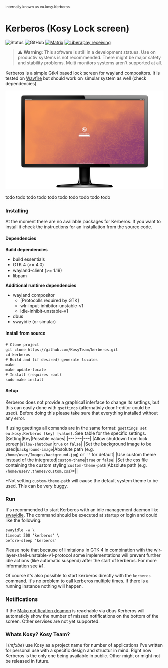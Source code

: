 <sup>Internally known as eu.kosy.Kerberos</sup>
# Kerberos (Kosy Lock screen)

![Status](https://img.shields.io/badge/⚒_status-active-blue?style=flat-square)
![GitHub](https://img.shields.io/github/license/kosyteam/kerberos?style=flat-square)
[![Matrix](https://img.shields.io/matrix/kosyteam:mfxbe.de?logo=matrix&style=flat-square&color=brightgreen)](https://matrix.to/#/#kosyteam:mfxbe.de)
[![Liberapay receiving](https://img.shields.io/liberapay/receives/mfxbe?logo=liberapay&style=flat-square)](https://liberapay.com/mfxbe/donate)


> :warning: **Warning**: This software is still in a development statues. Use on productiv systems is not recommended. There might be major safety and stability problems. Multi monitors systems aren't supported at all.

Kerberos is a simple Gtk4 based lock screen for wayland compositors. It is tested on [Wayfire](https://wayfire.org/) but should work on simular system as well (check dependencies).

[![Preview image with link to video](https://raw.githubusercontent.com/KosyTeam/kerberos/master/preview.png "Click to see video")](https://tube.odat.xyz/videos/watch/bae82edf-c454-4f10-9fd1-856e7fd7b3c0?autoplay=1&muted=1)

todo todo todo todo todo todo todo todo todo todo 

### Installing
At the moment there are no available packages for Kerberos. If you want to install it check the instructions for an installation from the source code.

#### Dependencies

**Build dependencies**
* build essentials
* GTK 4 (>= 4.0)
* wayland-client (>= 1.19)
* libpam

**Additional runtime dependencies**
* wayland compositor
  * [Protocolls required by GTK]
  * wlr-input-inhibitor-unstable-v1
  * idle-inhibit-unstable-v1
* dbus
* swayidle (or simular)

#### Install from source
```
# Clone project
git clone https://github.com/KosyTeam/kerberos.git
cd kerberos
# Build and (if desired) generate locales
make
make update-locale
# Install (requires root)
sudo make install
```
#### Setup
Kerberos does not provide a graphical interface to change its settings, but this can easily done with `gsettings` (alternativly dconf-editor could be used). Before doing this please take sure that everything installed without any error.

If using gsettings all comands are in the same format: `gsettings set eu.kosy.Kerberos [key] [value]`. See table for the specific settings.
|Setting|Key|Possible values|
|---|---|---|
|Allow shutdown from lock screen|`allow-shutdown`|`true` or `false`|
|Set the background image to be used|`background-image`|Absolute path (e.g. `/home/user/Images/background.jpg`) or `''` for default|
|Use custom theme instead of the integrated|`custom-theme`|`true` or `false`|
|Set the css file containing the custom styling|`custom-theme-path`|Absolute path (e.g. `/home/user/.themes/custom.css`)*||

*Not setting `custom-theme-path` will cause the default system theme to be used. This can be very buggy.

### Run
It's recommended to start Kerberos with an idle management daemon like [swayidle](https://github.com/swaywm/swayidle). The command should be executed at startup or login and could like the following:

```
swayidle -w \
timeout 300 'kerberos' \
before-sleep 'kerberos'
```

Please note that because of limitaions in GTK 4 in combination with the wlr-layer-shell-unstable-v1-protocol some implementations will prevent further idle actions (like automatic suspend) after the start of kerberos. For more information see [#1](https://github.com/KosyTeam/kerberos/issues/1#issue-894604370).

Of course it's also possible to start kerberos directly with the `kerberos` command. It's no problem to call kerberos multiple times. If there is a running instance nothing will happen.

### Notifications
If the [Mako notification deamon](https://wayland.emersion.fr/mako/) is reachable via dbus Kerberos will automaticly show the number of missed notifications on the bottom of the screen. Other servises are not yet supported. 

### Whats Kosy? Kosy Team?
I (*mfxbe*) use Kosy as a project name for number of applications I've written for personal use with a specific design and structur in mind. Right now Kerberos is the only one being available in public. Other might or might not be released in future.
